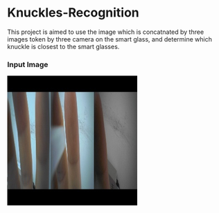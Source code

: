 # Knuckles-Recognition
This project is aimed to use the image which is concatnated by three images token by three camera on the smart glass, and determine which knuckle is closest to the smart glasses. 

### Input Image
![image](imgs/input.jpg)  <br>

